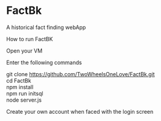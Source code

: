 # FactBk
A historical fact finding webApp

How to run FactBK  

Open your VM  

Enter the following commands  

git clone https://github.com/TwoWheelsOneLove/FactBk.git   
cd FactBk	  
npm install	   
npm run initsql   
node server.js  

Create your own account when faced with the login screen
